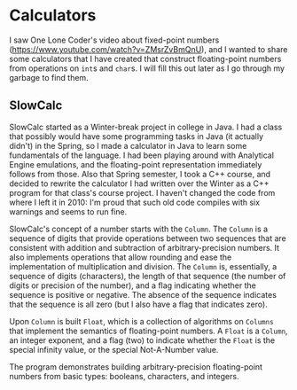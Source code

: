 # Calculators

I saw One Lone Coder's video about fixed-point numbers (https://www.youtube.com/watch?v=ZMsrZvBmQnU), and I wanted to share some calculators that I have created that construct floating-point numbers from operations on `int`s and `char`s. I will fill this out later as I go through my garbage to find them.

## SlowCalc

SlowCalc started as a Winter-break project in college in Java. I had a class that possibly would have some programming tasks in Java (it actually didn't) in the Spring, so I made a calculator in Java to learn some fundamentals of the language. I had been playing around with Analytical Engine emulations, and the floating-point representation immediately follows from those. Also that Spring semester, I took a C++ course, and decided to rewrite the calculator I had written over the Winter as a C++ program for that class's course project. I haven't changed the code from where I left it in 2010: I'm proud that such old code compiles with six warnings and seems to run fine.

SlowCalc's concept of a number starts with the `Column`. The `Column` is a sequence of digits that provide operations between two sequences that are consistent with addition and subtraction of arbitrary-precision numbers. It also implements operations that allow rounding and ease the implementation of multiplication and division. The `Column` is, essentially, a sequence of digits (characters), the length of that sequence (the number of digits or precision of the number), and a flag indicating whether the sequence is positive or negative. The absence of the sequence indicates that the sequence is all zero (but I also have a flag that indicates zero).

Upon `Column` is built `Float`, which is a collection of algorithms on `Columns` that implement the semantics of floating-point numbers. A `Float` is a `Column`, an integer exponent, and a flag (two) to indicate whether the `Float` is the special infinity value, or the special Not-A-Number value.

The program demonstrates building arbitrary-precision floating-point numbers from basic types: booleans, characters, and integers.
